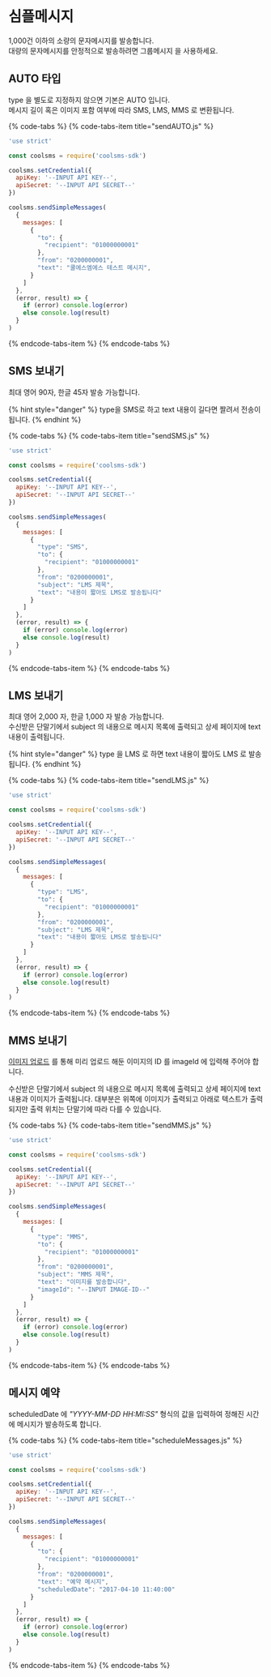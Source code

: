 # 심플메시지

1,000건 이하의 소량의 문자메시지를 발송합니다.   
대량의 문자메시지를 안정적으로 발송하려면 그룹메시지 을 사용하세요.

## AUTO 타입

type 을 별도로 지정하지 않으면 기본은 AUTO 입니다.   
메시지 길이 혹은 이미지 포함 여부에 따라 SMS, LMS, MMS 로 변환됩니다.

{% code-tabs %}
{% code-tabs-item title="sendAUTO.js" %}
```javascript
'use strict'

const coolsms = require('coolsms-sdk')

coolsms.setCredential({
  apiKey: '--INPUT API KEY--',
  apiSecret: '--INPUT API SECRET--'
})

coolsms.sendSimpleMessages(
  {
    messages: [
      {
        "to": {
          "recipient": "01000000001"
        },
        "from": "0200000001",
        "text": "쿨에스엠에스 테스트 메시지",
      }
    ]
  },
  (error, result) => {
    if (error) console.log(error)
    else console.log(result)
  }
)
```
{% endcode-tabs-item %}
{% endcode-tabs %}

## SMS 보내기

최대 영어 90자, 한글 45자 발송 가능합니다.

{% hint style="danger" %}
type을 SMS로 하고 text 내용이 길다면 짤려서 전송이 됩니다.
{% endhint %}

{% code-tabs %}
{% code-tabs-item title="sendSMS.js" %}
```javascript
'use strict'

const coolsms = require('coolsms-sdk')

coolsms.setCredential({
  apiKey: '--INPUT API KEY--',
  apiSecret: '--INPUT API SECRET--'
})

coolsms.sendSimpleMessages(
  {
    messages: [
      {
        "type": "SMS",
        "to": {
          "recipient": "01000000001"
        },
        "from": "0200000001",
        "subject": "LMS 제목",
        "text": "내용이 짧아도 LMS로 발송됩니다"
      }
    ]
  },
  (error, result) => {
    if (error) console.log(error)
    else console.log(result)
  }
)
```
{% endcode-tabs-item %}
{% endcode-tabs %}

## LMS 보내기

최대 영어 2,000 자, 한글 1,000 자 발송 가능합니다.   
수신받은 단말기에서 subject 의 내용으로 메시지 목록에 출력되고 상세 페이지에 text 내용이 출력됩니다.

{% hint style="danger" %}
type 을 LMS 로 하면 text 내용이 짧아도 LMS 로 발송됩니다. 
{% endhint %}

{% code-tabs %}
{% code-tabs-item title="sendLMS.js" %}
```javascript
'use strict'

const coolsms = require('coolsms-sdk')

coolsms.setCredential({
  apiKey: '--INPUT API KEY--',
  apiSecret: '--INPUT API SECRET--'
})

coolsms.sendSimpleMessages(
  {
    messages: [
      {
        "type": "LMS",
        "to": {
          "recipient": "01000000001"
        },
        "from": "0200000001",
        "subject": "LMS 제목",
        "text": "내용이 짧아도 LMS로 발송됩니다"
      }
    ]
  },
  (error, result) => {
    if (error) console.log(error)
    else console.log(result)
  }
)
```
{% endcode-tabs-item %}
{% endcode-tabs %}

## MMS 보내기

[이미지 업로드](image.md) 를 통해 미리 업로드 해둔 이미지의 ID 를 imageId 에 입력해 주어야 합니다.

수신받은 단말기에서 subject 의 내용으로 메시지 목록에 출력되고 상세 페이지에 text 내용과 이미지가 출력됩니다. 대부분은 위쪽에 이미지가 출력되고 아래로 텍스트가 출력되지만 출력 위치는 단말기에 따라 다를 수 있습니다.

{% code-tabs %}
{% code-tabs-item title="sendMMS.js" %}
```javascript
'use strict'

const coolsms = require('coolsms-sdk')

coolsms.setCredential({
  apiKey: '--INPUT API KEY--',
  apiSecret: '--INPUT API SECRET--'
})

coolsms.sendSimpleMessages(
  {
    messages: [
      {
        "type": "MMS",
        "to": {
          "recipient": "01000000001"
        },
        "from": "0200000001",
        "subject": "MMS 제목",
        "text": "이미지를 발송합니다",
        "imageId": "--INPUT IMAGE-ID--"
      }
    ]
  },
  (error, result) => {
    if (error) console.log(error)
    else console.log(result)
  }
)
```
{% endcode-tabs-item %}
{% endcode-tabs %}

## 메시지 예약

scheduledDate 에 _"YYYY-MM-DD HH:MI:SS"_ 형식의 값을 입력하여 정해진 시간에 메시지가 발송하도록 합니다.

{% code-tabs %}
{% code-tabs-item title="scheduleMessages.js" %}
```javascript
'use strict'

const coolsms = require('coolsms-sdk')

coolsms.setCredential({
  apiKey: '--INPUT API KEY--',
  apiSecret: '--INPUT API SECRET--'
})

coolsms.sendSimpleMessages(
  {
    messages: [
      {
        "to": {
          "recipient": "01000000001"
        },
        "from": "0200000001",
        "text": "예약 메시지",
        "scheduledDate": "2017-04-10 11:40:00"
      }
    ]
  },
  (error, result) => {
    if (error) console.log(error)
    else console.log(result)
  }
)
```
{% endcode-tabs-item %}
{% endcode-tabs %}


